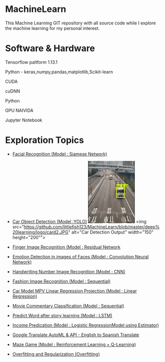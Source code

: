 # MachineLearn

This Machine Learning GIT repository with all source code while I explore the machine learning for my personal interest.

Software & Hardware
===================
Tensorflow paltform 1.13.1

Python - keras,numpy,pandas,matplotlib,Scikit-learn

CUDA

cuDNN

Python 

GPU NAIVIDA

Jupyter Notebook

Exploration Topics
==================
* <a href="https://github.com/littlefish123/MachineLearn/blob/master/deep%20learning/convolution%20neural%20network/week4/face%20recognition/Face_Recognition_v3a.ipynb">Facial Recognition (Model : Siamese Network)</a>   
* <a href="https://github.com/littlefish123/MachineLearn/blob/master/deep%20learning/convolution%20neural%20network/week3/Autonomous_driving_application_Car_detection_v3a.ipynb">Car Object Detection (Model :YOLO)</a>
  <img src="https://github.com/littlefish123/MachineLearn/blob/master/deep%20learning/logo/card1.JPG" alt="Car Detection Output" width="150" height="200">
  <img src="https://github.com/littlefish123/MachineLearn/blob/master/deep%20learning/logo/card2.JPG" alt="Car Detection Output" width="150" height="200""> 

  
* <a href="https://github.com/littlefish123/MachineLearn/blob/master/deep%20learning/convolution%20neural%20network/week2/Convolution_model_Application_v1a.ipynb">Finger Image Recognition (Model : Residual Network</a>
* <a href="https://github.com/littlefish123/MachineLearn/blob/master/deep%20learning/convolution%20neural%20network/week2/Keras_Tutorial_v2a%20(smile%20recognition).ipynb">Emotion Detection in images of Faces (Model : Convolution Neural Network)</a>
* <a href="https://github.com/littlefish123/MachineLearn/tree/master/CNNHandWrite">Handwriting Number Image Recognition (Model : CNN)</a>
* <a href="https://github.com/littlefish123/MachineLearn/tree/master/ImageRecogition">Fashion Image Recognition (Model : Sequential)</a>
* <a href="https://github.com/littlefish123/MachineLearn/tree/master/Regression">Car Model MPV Linear Regression Projection (Model : Linear Regression)</a>
* <a href="https://github.com/littlefish123/MachineLearn/tree/master/MovieCommentClassification">Movie Commentary Classification (Model : Sequential)</a>
* <a href="https://github.com/littlefish123/MachineLearn/tree/master/LSTMPredictWord">Predict Word after story learning (Model : LSTM)</a>
* <a href="https://github.com/littlefish123/MachineLearn/tree/master/LinearEstimator">Income Predication (Model : Logistic RegressionModel using Estimator)</a>
* <a href="https://github.com/littlefish123/MachineLearn/tree/master/GoogeTranslate">Google Translate AutoML & API - English to Spanish Translate</a>
* <a href="https://github.com/littlefish123/MachineLearn/tree/master/ReinforceMaze">Maze Game (Model : Reinforcement Learning + Q-Learning)</a>
* <a href="https://github.com/littlefish123/MachineLearn/tree/master/Overfitting">Overfitting and Regularization (Overfitting)</a>
